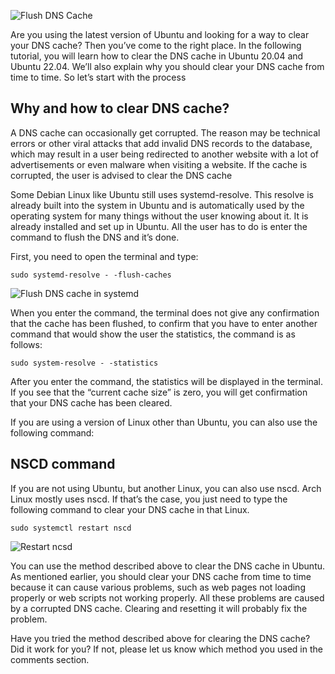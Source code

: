 ![Flush DNS Cache](https://vitux.com/wp-content/uploads/flush-dns-cache-ubuntu.png?ezimgfmt=rs:750x375/rscb10/ng:webp/ngcb10)

Are you using the latest version of Ubuntu and looking for a way to clear your DNS cache? Then you’ve come to the right place. In the following tutorial, you will learn how to clear the DNS cache in Ubuntu 20.04 and Ubuntu 22.04. We’ll also explain why you should clear your DNS cache from time to time. So let’s start with the process

## Why and how to clear DNS cache?

A DNS cache can occasionally get corrupted. The reason may be technical errors or other viral attacks that add invalid DNS records to the database, which may result in a user being redirected to another website with a lot of advertisements or even malware when visiting a website. If the cache is corrupted, the user is advised to clear the DNS cache

Some Debian Linux like Ubuntu still uses systemd-resolve. This resolve is already built into the system in Ubuntu and is automatically used by the operating system for many things without the user knowing about it. It is already installed and set up in Ubuntu. All the user has to do is enter the command to flush the DNS and it’s done.

First, you need to open the terminal and type:

```
sudo systemd-resolve - -flush-caches
```

![Flush DNS cache in systemd](https://vitux.com/wp-content/uploads/2019/02/word-image-100.png?ezimgfmt=rs%3Adevice%2Frscb10-1)

When you enter the command, the terminal does not give any confirmation that the cache has been flushed, to confirm that you have to enter another command that would show the user the statistics, the command is as follows:

```
sudo system-resolve - -statistics
```

After you enter the command, the statistics will be displayed in the terminal. If you see that the “current cache size” is zero, you will get confirmation that your DNS cache has been cleared.

If you are using a version of Linux other than Ubuntu, you can also use the following command:

## NSCD command

If you are not using Ubuntu, but another Linux, you can also use nscd. Arch Linux mostly uses nscd. If that’s the case, you just need to type the following command to clear your DNS cache in that Linux.

```
sudo systemctl restart nscd
```

![Restart ncsd](https://vitux.com/wp-content/uploads/2019/02/word-image-101.png?ezimgfmt=rs:727x428/rscb10/ng:webp/ngcb10)

You can use the method described above to clear the DNS cache in Ubuntu. As mentioned earlier, you should clear your DNS cache from time to time because it can cause various problems, such as web pages not loading properly or web scripts not working properly. All these problems are caused by a corrupted DNS cache. Clearing and resetting it will probably fix the problem.

Have you tried the method described above for clearing the DNS cache? Did it work for you? If not, please let us know which method you used in the comments section.